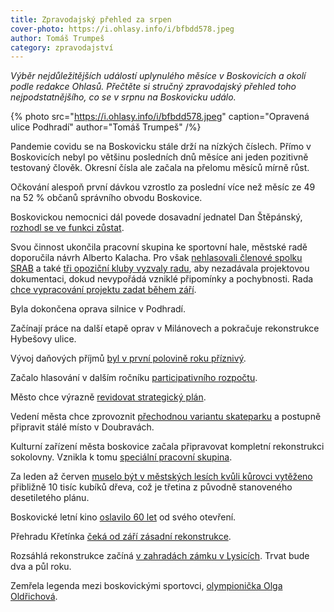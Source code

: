 ```yaml
---
title: Zpravodajský přehled za srpen
cover-photo: https://i.ohlasy.info/i/bfbdd578.jpeg
author: Tomáš Trumpeš
category: zpravodajství
---
```


*Výběr nejdůležitějších událostí uplynulého měsíce v Boskovicích a okolí podle redakce Ohlasů. Přečtěte si stručný zpravodajský přehled toho nejpodstatnějšího, co se v srpnu na Boskovicku událo.*

{% photo src="https://i.ohlasy.info/i/bfbdd578.jpeg" caption="Opravená ulice Podhradí" author="Tomáš Trumpeš" /%}

Pandemie covidu se na Boskovicku stále drží na nízkých číslech. Přímo v Boskovicích nebyl po většinu posledních dnů měsíce ani jeden pozitivně testovaný člověk. Okresní čísla ale začala na přelomu měsíců mírně růst.

Očkování alespoň první dávkou vzrostlo za poslední více než měsíc ze 49 na 52 % občanů správního obvodu Boskovice.

Boskovickou nemocnici dál povede dosavadní jednatel Dan Štěpánský, [rozhodl se ve funkci zůstat](https://ohlasy.info/clanky/2021/08/stepansky-zustava.html).

Svou činnost ukončila pracovní skupina ke sportovní hale, městské radě doporučila návrh Alberto Kalacha. Pro však [nehlasovali členové spolku SRAB](https://ohlasy.info/clanky/2021/08/pokorne-stavby.html) a také [tři opoziční kluby vyzvaly radu](https://www.facebook.com/holik.lukas/posts/3147057212219705), aby nezadávala projektovou dokumentaci, dokud nevypořádá vzniklé připomínky a pochybnosti. Rada [chce vypracování projektu zadat během září](https://ohlasy.info/clanky/2021/08/hala-projekt.html).

Byla dokončena oprava silnice v Podhradí.

Začínají práce na další etapě oprav v Milánovech a pokračuje rekonstrukce Hybešovy ulice.

Vývoj daňových příjmů [byl v první polovině roku příznivý](https://ohlasy.info/clanky/2021/09/z-radnice.html).

Začalo hlasování v dalším ročníku [participativního rozpočtu](https://boskovice.pincity.cz/participativni-rozpocet/2021).

Město chce výrazně [revidovat strategický plán](https://ohlasy.info/clanky/2021/09/z-radnice.html).

Vedení města chce zprovoznit [přechodnou variantu skateparku](https://ohlasy.info/clanky/2021/09/z-radnice.html) a postupně připravit stálé místo v Doubravách.

Kulturní zařízení města boskovice začala připravovat kompletní rekonstrukci sokolovny. Vznikla k tomu [speciální pracovní skupina](https://ohlasy.info/clanky/2021/08/rekonstrukce-sokolovny.html).

Za leden až červen [muselo být v městských lesích kvůli kůrovci vytěženo](https://ohlasy.info/clanky/2021/09/z-radnice.html) přibližně 10 tisíc kubíků dřeva, což je třetina z původně stanoveného desetiletého plánu.

Boskovické letní kino [oslavilo 60 let](https://ohlasy.info/clanky/2021/08/letnak-60.html) od svého otevření.

Přehradu Křetínka [čeká od září zásadní rekonstrukce](https://ohlasy.info/clanky/2021/08/oprava-kretinky.html).

Rozsáhlá rekonstrukce začíná [v zahradách zámku v Lysicích](https://blanensky.denik.cz/zpravy_region/zahrada-v-lysicich-se-dockala-upravy-za-160-milionu-budou-magnet-na-turisty-2021.html). Trvat bude dva a půl roku.

Zemřela legenda mezi boskovickými sportovci, [olympionička Olga Oldřichová](https://ohlasy.info/clanky/2021/08/olga-oldrichova.html).